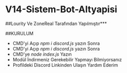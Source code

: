   # V14-Sistem-Bot-Altyapisi

##Lourity Ve ZoneReal Tarafından Yapılmıştır***

  ##KURULUM

- CMD'yi Açıp *npm i discord.js* yazın Sonra                                                                                   
- CMD'yi Açıp *npm i discord.js* yazın Sonra
- CMD'ye *node index.js* Yazın
- Modül İndirmeniz Gerekebilir Yapmayı Bilmiyorsanız
- Profildeki Discord Linkinden Ulaşın Yardım Ederim
